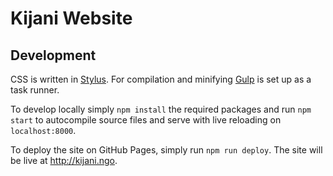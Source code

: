 # Kijani Website



## Development

CSS is written in [Stylus](http://stylus-lang.com/). For compilation and minifying [Gulp](http://gulpjs.com/) is set up as a task runner.

To develop locally simply `npm install` the required packages and run `npm start` to autocompile source files and serve with live reloading on `localhost:8000`.

To deploy the site on GitHub Pages, simply run `npm run deploy`. The site will be live at http://kijani.ngo.
